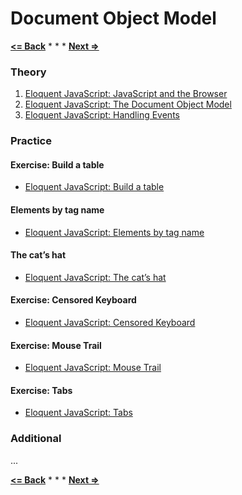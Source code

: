 # Document Object Model

**[<= Back](../00-how-browsers-work/how-browsers-work.md)**		*	*	*	**[Next =>](../01-dom-and-api/dom-and-api.md)**

### Theory

1. [Eloquent JavaScript: JavaScript and the Browser](http://eloquentjavascript.net/12_browser.html)
1. [Eloquent JavaScript: The Document Object Model](http://eloquentjavascript.net/13_dom.html)
1. [Eloquent JavaScript: Handling Events](http://eloquentjavascript.net/14_event.html)

### Practice

#### Exercise: Build a table

* [Eloquent JavaScript: Build a table](http://eloquentjavascript.net/13_dom.html#h_g/5UC3zznV)

#### Elements by tag name

* [Eloquent JavaScript: Elements by tag name](http://eloquentjavascript.net/13_dom.html#h_VSftnyRTsV)

#### The cat’s hat

* [Eloquent JavaScript: The cat’s hat](http://eloquentjavascript.net/13_dom.html#h_ye4Ws9YmoI)

#### Exercise: Censored Keyboard

* [Eloquent JavaScript: Censored Keyboard](http://eloquentjavascript.net/14_event.html#h_Lhbs8f7VGD)

#### Exercise: Mouse Trail

* [Eloquent JavaScript: Mouse Trail](http://eloquentjavascript.net/14_event.html#h_NOgRH0Y9st)

#### Exercise: Tabs

* [Eloquent JavaScript: Tabs](http://eloquentjavascript.net/14_event.html#h_Kk1WKx2anJ)

### Additional

...

**[<= Back](../00-how-browsers-work/how-browsers-work.md)**		*	*	*	**[Next =>](../01-dom-and-api/dom-and-api.md)**
